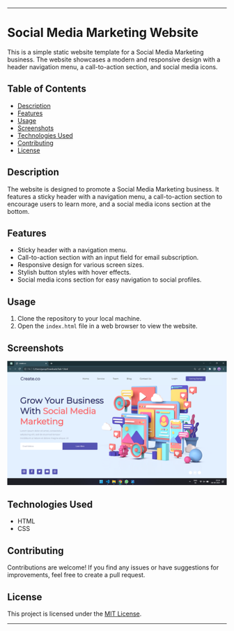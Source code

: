 
---

# Social Media Marketing Website

This is a simple static website template for a Social Media Marketing business. The website showcases a modern and responsive design with a header navigation menu, a call-to-action section, and social media icons.

## Table of Contents

- [Description](#description)
- [Features](#features)
- [Usage](#usage)
- [Screenshots](#screenshots)
- [Technologies Used](#technologies-used)
- [Contributing](#contributing)
- [License](#license)

## Description

The website is designed to promote a Social Media Marketing business. It features a sticky header with a navigation menu, a call-to-action section to encourage users to learn more, and a social media icons section at the bottom.

## Features

- Sticky header with a navigation menu.
- Call-to-action section with an input field for email subscription.
- Responsive design for various screen sizes.
- Stylish button styles with hover effects.
- Social media icons section for easy navigation to social profiles.

## Usage

1. Clone the repository to your local machine.
2. Open the `index.html` file in a web browser to view the website.

## Screenshots

![Screenshot](image.png)

## Technologies Used

- HTML
- CSS

## Contributing

Contributions are welcome! If you find any issues or have suggestions for improvements, feel free to create a pull request.

## License

This project is licensed under the [MIT License](LICENSE).

---

